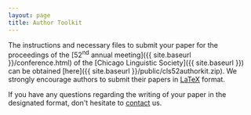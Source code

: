 ```yaml
---
layout: page
title: Author Toolkit
---
```


The instructions and necessary files to submit your paper for the proceedings of the [52<sup>nd</sup> annual meeting]({{ site.baseurl }}/conference.html) of the [Chicago Linguistic Society]({{ site.baseurl }}) can be obtained [here]({{ site.baseurl }}/public/cls52authorkit.zip). We strongly encourage authors to submit their papers in [LaTeX](https://www.latex-project.org/) format.

If you have any questions regarding the writing of your paper in the designated format, don't hesitate to [contact](mailto:clsfiftytwo@gmail.com) us. 